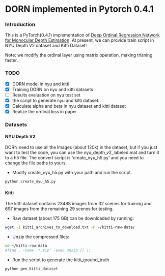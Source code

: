 # DORN implemented in Pytorch 0.4.1


### Introduction
This is a PyTorch(0.4.1) implementation of [Deep Ordinal Regression Network for Monocular Depth Estimation](http://arxiv.org/abs/1806.02446). At present, we can provide train script in NYU Depth V2 dataset and Kitti Dataset!

Note: we modify the ordinal layer using matrix operation, making trianing faster.

### TODO
- [x] DORN model in nyu and kitti
- [x] Training DORN on nyu and kitti datasets
- [ ] Results evaluation on nyu test set
- [x] the script to generate nyu and kitti dataset.
- [x] Calculate alpha and beta in nyu dataset and kitti dataset
- [x] Realize the ordinal loss in paper 

### Datasets

#### NYU Depth V2
DORN need to use all the Images (about 120k) in the dataset, but if you just want to test the code, you can use the nyu_depth_v2_labeled.mat and turn it to a h5 file. The convert script is 'create_nyu_h5.py' and you need to change the file paths to yours.

 - Modify create_nyu_h5.py with your path and run the script.
 
  ```bash
  python create_nyu_h5.py
  ```
 
#### Kitti
The kitti dataset contains 23488 images from 32 scenes for training and 697 images from the remaining 29 scenes for testing. 
 - Raw dataset (about 175 GB) can be downloaded by running:
  ```bash
  wget -i kitti_archives_to_download.txt -P ~/kitti-raw-data/
  ```
 - Unzip the compressed files:
  ```bash
  cd ~/kitti-raw-data
  #find . -name '*.zip' -exec unzip {} \;
  ```
 - Run the script to generate the kitti_ground_truth
  ```
  python gen_kitti_dataset
  ```

